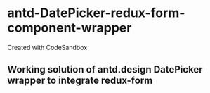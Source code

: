 # antd-DatePicker-redux-form-component-wrapper
Created with CodeSandbox

## Working solution of antd.design DatePicker wrapper to integrate redux-form
